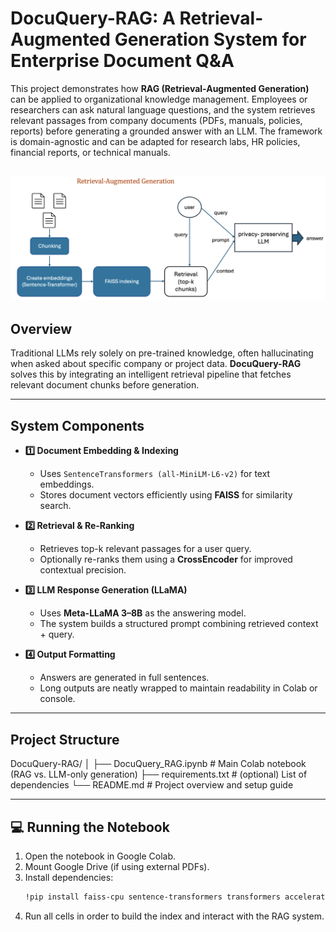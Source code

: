 # DocuQuery-RAG: A Retrieval-Augmented Generation System for Enterprise Document Q&A
This project demonstrates how **RAG (Retrieval-Augmented Generation)** can be applied to organizational knowledge management.
Employees or researchers can ask natural language questions, and the system retrieves relevant passages from company documents (PDFs, manuals, policies, reports) before generating a grounded answer with an LLM.
The framework is domain-agnostic and can be adapted for research labs, HR policies, financial reports, or technical manuals.

![DocuQuery-RAG](RAG-system-overveiw.png)
---

## Overview

Traditional LLMs rely solely on pre-trained knowledge, often hallucinating when asked about specific company or project data. **DocuQuery-RAG** solves this by integrating an intelligent retrieval pipeline that fetches relevant document chunks before generation.  

---

## System Components

- **1️⃣ Document Embedding & Indexing**  
  - Uses `SentenceTransformers (all-MiniLM-L6-v2)` for text embeddings.  
  - Stores document vectors efficiently using **FAISS** for similarity search.

- **2️⃣ Retrieval & Re-Ranking**  
  - Retrieves top-k relevant passages for a user query.  
  - Optionally re-ranks them using a **CrossEncoder** for improved contextual precision.

- **3️⃣ LLM Response Generation (LLaMA)**  
  - Uses **Meta-LLaMA 3–8B** as the answering model.  
  - The system builds a structured prompt combining retrieved context + query.  

- **4️⃣ Output Formatting**  
  - Answers are generated in full sentences.  
  - Long outputs are neatly wrapped to maintain readability in Colab or console.

---

## Project Structure


DocuQuery-RAG/
 │
 ├── DocuQuery_RAG.ipynb # Main Colab notebook (RAG vs. LLM-only generation)
 ├── requirements.txt # (optional) List of dependencies
 └── README.md # Project overview and setup guide

---

## 💻 Running the Notebook

1. Open the notebook in Google Colab.  
2. Mount Google Drive (if using external PDFs).  
3. Install dependencies:
   ```bash
   !pip install faiss-cpu sentence-transformers transformers accelerate huggingface_hub

4. Run all cells in order to build the index and interact with the RAG system.






